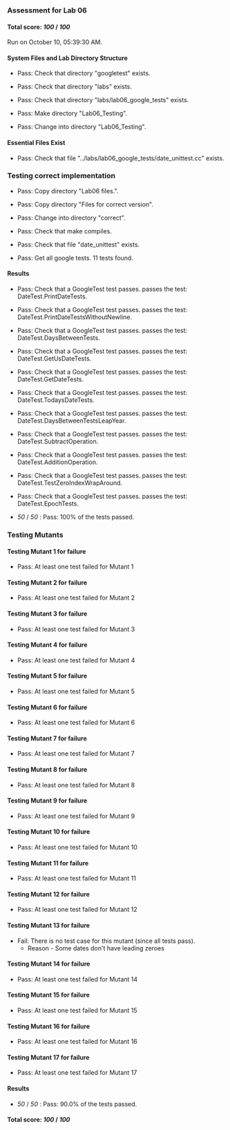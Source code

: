 ### Assessment for Lab 06

#### Total score: _100_ / _100_

Run on October 10, 05:39:30 AM.


#### System Files and Lab Directory Structure

+ Pass: Check that directory "googletest" exists.

+ Pass: Check that directory "labs" exists.

+ Pass: Check that directory "labs/lab06_google_tests" exists.

+ Pass: Make directory "Lab06_Testing".

+ Pass: Change into directory "Lab06_Testing".


#### Essential Files Exist

+ Pass: Check that file "../labs/lab06_google_tests/date_unittest.cc" exists.


### Testing correct implementation

+ Pass: Copy directory "Lab06 files.".



+ Pass: Copy directory "Files for correct version".



+ Pass: Change into directory "correct".

+ Pass: Check that make compiles.



+ Pass: Check that file "date_unittest" exists.

+ Pass: Get all google tests.
    11 tests found.




#### Results

+ Pass: Check that a GoogleTest test passes.
    passes the test: DateTest.PrintDateTests.



+ Pass: Check that a GoogleTest test passes.
    passes the test: DateTest.PrintDateTestsWithoutNewline.



+ Pass: Check that a GoogleTest test passes.
    passes the test: DateTest.DaysBetweenTests.



+ Pass: Check that a GoogleTest test passes.
    passes the test: DateTest.GetUsDateTests.



+ Pass: Check that a GoogleTest test passes.
    passes the test: DateTest.GetDateTests.



+ Pass: Check that a GoogleTest test passes.
    passes the test: DateTest.TodaysDateTests.



+ Pass: Check that a GoogleTest test passes.
    passes the test: DateTest.DaysBetweenTestsLeapYear.



+ Pass: Check that a GoogleTest test passes.
    passes the test: DateTest.SubtractOperation.



+ Pass: Check that a GoogleTest test passes.
    passes the test: DateTest.AdditionOperation.



+ Pass: Check that a GoogleTest test passes.
    passes the test: DateTest.TestZeroIndexWrapAround.



+ Pass: Check that a GoogleTest test passes.
    passes the test: DateTest.EpochTests.



+  _50_ / _50_ : Pass: 100% of the tests passed.


### Testing Mutants


#### Testing Mutant 1 for failure

+ Pass: At least one test failed for Mutant 1


#### Testing Mutant 2 for failure

+ Pass: At least one test failed for Mutant 2


#### Testing Mutant 3 for failure

+ Pass: At least one test failed for Mutant 3


#### Testing Mutant 4 for failure

+ Pass: At least one test failed for Mutant 4


#### Testing Mutant 5 for failure

+ Pass: At least one test failed for Mutant 5


#### Testing Mutant 6 for failure

+ Pass: At least one test failed for Mutant 6


#### Testing Mutant 7 for failure

+ Pass: At least one test failed for Mutant 7


#### Testing Mutant 8 for failure

+ Pass: At least one test failed for Mutant 8


#### Testing Mutant 9 for failure

+ Pass: At least one test failed for Mutant 9


#### Testing Mutant 10 for failure

+ Pass: At least one test failed for Mutant 10


#### Testing Mutant 11 for failure

+ Pass: At least one test failed for Mutant 11


#### Testing Mutant 12 for failure

+ Pass: At least one test failed for Mutant 12


#### Testing Mutant 13 for failure

+ Fail: There is no test case for this mutant (since all tests pass).
   - Reason - Some dates don't have leading zeroes


#### Testing Mutant 14 for failure

+ Pass: At least one test failed for Mutant 14


#### Testing Mutant 15 for failure

+ Pass: At least one test failed for Mutant 15


#### Testing Mutant 16 for failure

+ Pass: At least one test failed for Mutant 16


#### Testing Mutant 17 for failure

+ Pass: At least one test failed for Mutant 17


#### Results

+  _50_ / _50_ : Pass: 90.0% of the tests passed.

#### Total score: _100_ / _100_

